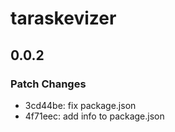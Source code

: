 # taraskevizer

## 0.0.2

### Patch Changes

- 3cd44be: fix package.json
- 4f71eec: add info to package.json
